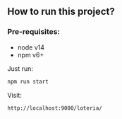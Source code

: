 ## How to run this project?

### Pre-requisites:
- node v14
- npm v6+


Just run:
```bash
npm run start
```

Visit:
```
http://localhost:9000/loteria/
```